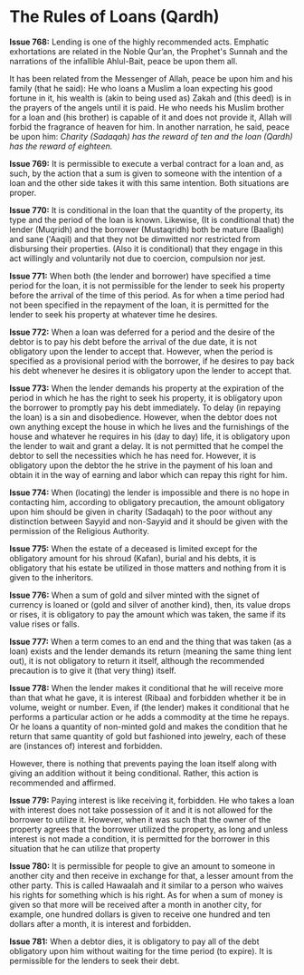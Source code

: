 The Rules of Loans (Qardh)
==========================

**Issue 768:** Lending is one of the highly recommended acts. Emphatic
exhortations are related in the Noble Qur’an, the Prophet's Sunnah and
the narrations of the infallible Ahlul-Bait, peace be upon them all.

It has been related from the Messenger of Allah, peace be upon him and
his family (that he said): He who loans a Muslim a loan expecting his
good fortune in it, his wealth is (akin to being used as) Zakah and
(this deed) is in the prayers of the angels until it is paid. He who
needs his Muslim brother for a loan and (his brother) is capable of it
and does not provide it, Allah will forbid the fragrance of heaven for
him. In another narration, he said, peace be upon him: *Charity
(Sadaqah) has the reward of ten and the loan (Qardh) has the reward of
eighteen.*

**Issue 769:** It is permissible to execute a verbal contract for a loan
and, as such, by the action that a sum is given to someone with the
intention of a loan and the other side takes it with this same
intention. Both situations are proper.

**Issue 770:** It is conditional in the loan that the quantity of the
property, its type and the period of the loan is known. Likewise, (It is
conditional that) the lender (Muqridh) and the borrower (Mustaqridh)
both be mature (Baaligh) and sane ('Aaqil) and that they not be
dimwitted nor restricted from disbursing their properties. (Also it is
conditional) that they engage in this act willingly and voluntarily not
due to coercion, compulsion nor jest.

**Issue 771:** When both (the lender and borrower) have specified a time
period for the loan, it is not permissible for the lender to seek his
property before the arrival of the time of this period. As for when a
time period had not been specified in the repayment of the loan, it is
permitted for the lender to seek his property at whatever time he
desires.

**Issue 772:** When a loan was deferred for a period and the desire of
the debtor is to pay his debt before the arrival of the due date, it is
not obligatory upon the lender to accept that. However, when the period
is specified as a provisional period with the borrower, if he desires to
pay back his debt whenever he desires it is obligatory upon the lender
to accept that.

**Issue 773:** When the lender demands his property at the expiration of
the period in which he has the right to seek his property, it is
obligatory upon the borrower to promptly pay his debt immediately. To
delay (in repaying the loan) is a sin and disobedience. However, when
the debtor does not own anything except the house in which he lives and
the furnishings of the house and whatever he requires in his (day to
day) life, it is obligatory upon the lender to wait and grant a delay.
It is not permitted that he compel the debtor to sell the necessities
which he has need for. However, it is obligatory upon the debtor the he
strive in the payment of his loan and obtain it in the way of earning
and labor which can repay this right for him.

**Issue 774:** When (locating) the lender is impossible and there is no
hope in contacting him, according to obligatory precaution, the amount
obligatory upon him should be given in charity (Sadaqah) to the poor
without any distinction between Sayyid and non-Sayyid and it should be
given with the permission of the Religious Authority.

**Issue 775:** When the estate of a deceased is limited except for the
obligatory amount for his shroud (Kafan), burial and his debts, it is
obligatory that his estate be utilized in those matters and nothing from
it is given to the inheritors.

**Issue 776:** When a sum of gold and silver minted with the signet of
currency is loaned or (gold and silver of another kind), then, its value
drops or rises, it is obligatory to pay the amount which was taken, the
same if its value rises or falls.

**Issue 777:** When a term comes to an end and the thing that was taken
(as a loan) exists and the lender demands its return (meaning the same
thing lent out), it is not obligatory to return it itself, although the
recommended precaution is to give it (that very thing) itself.

**Issue 778:** When the lender makes it conditional that he will receive
more than that what he gave, it is interest (Ribaa) and forbidden
whether it be in volume, weight or number. Even, if (the lender) makes
it conditional that he performs a particular action or he adds a
commodity at the time he repays. Or he loans a quantity of non-minted
gold and makes the condition that he return that same quantity of gold
but fashioned into jewelry, each of these are (instances of) interest
and forbidden.

However, there is nothing that prevents paying the loan itself along
with giving an addition without it being conditional. Rather, this
action is recommended and affirmed.

**Issue 779:** Paying interest is like receiving it, forbidden. He who
takes a loan with interest does not take possession of it and it is not
allowed for the borrower to utilize it. However, when it was such that
the owner of the property agrees that the borrower utilized the
property, as long and unless interest is not made a condition, it is
permitted for the borrower in this situation that he can utilize that
property

**Issue 780:** It is permissible for people to give an amount to someone
in another city and then receive in exchange for that, a lesser amount
from the other party. This is called Hawaalah and it similar to a person
who waives his rights for something which is his right. As for when a
sum of money is given so that more will be received after a month in
another city, for example, one hundred dollars is given to receive one
hundred and ten dollars after a month, it is interest and forbidden.

**Issue 781:** When a debtor dies, it is obligatory to pay all of the
debt obligatory upon him without waiting for the time period (to
expire). It is permissible for the lenders to seek their debt.


